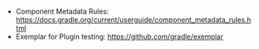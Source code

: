 - Component Metadata Rules: https://docs.gradle.org/current/userguide/component_metadata_rules.html
- Exemplar for Plugin testing: https://github.com/gradle/exemplar
